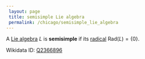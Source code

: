 ```yaml
---
 layout: page
 title: semisimple Lie algebra
 permalink: /chicago/semisimple_lie_algebra
---
```

A [Lie algebra](https://mathgloss.github.io/MathGloss/chicago/Lie_algebra) $L$ is **semisimple** if its [radical](https://mathgloss.github.io/MathGloss/chicago/radical_of_a_Lie_algebra) $\text{Rad}(L) = \{0\}$. 

Wikidata ID: [Q2366896](https://www.wikidata.org/wiki/Q2366896)